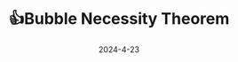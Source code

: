 ---
title: "👍Bubble Necessity Theorem"
collection: publications
venue: "Accepted at Journal of Political Economy"
date: 2024-4-23
tags:
  - theoretical
  - macro
  - finance
coauthor: "Tomohiro Hirano"
wpurl: https://arxiv.org/abs/2305.08268
slides: https://alexisakira.github.io/files/slides/slides_necessity.pdf
---